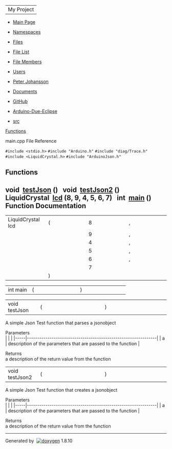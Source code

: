<table>
<colgroup>
<col width="100%" />
</colgroup>
<tbody>
<tr class="odd">
<td align="left"><div id="projectname">
My Project
</div></td>
</tr>
</tbody>
</table>

-   [<span>Main Page</span>](index.html)
-   [<span>Namespaces</span>](namespaces.html)
-   [<span>Files</span>](files.html)

-   [<span>File List</span>](files.html)
-   [<span>File Members</span>](globals.html)

-   [Users](dir_8ceffd4ee35c3518d4e8bdc7e638efe8.html)
-   [Peter Johansson](dir_5a97e6b9f82ae769ca41e6f19692dcf9.html)
-   [Documents](dir_b1fe5ca0409e3ad20e8c4c0b71668aed.html)
-   [GitHub](dir_f209e8b69397b1b0ddd313187dcb0879.html)
-   [Arduino-Due-Eclipse](dir_582a9549fe31293774a479eb2dce3a73.html)
-   [src](dir_0a84a09c6114f057656ef4c46b9d26d0.html)

[Functions](#func-members)

main.cpp File Reference

`#include <stdio.h>`
 `#include "Arduino.h"`
 `#include "diag/Trace.h"`
 `#include <LiquidCrystal.h>`
 `#include "ArduinoJson.h"`

Functions
---------

void 
[testJson](main_8cpp.html#a7d0f82ca387c18f94f313b9d7e7e8df6) ()
 
void 
[testJson2](main_8cpp.html#a757d69d3c9166c440ad2cf72d457a709) ()
 
LiquidCrystal 
[lcd](main_8cpp.html#a3c536bf4f92d5d285773ba7ed7303a6d) (8, 9, 4, 5, 6, 7)
 
int 
[main](main_8cpp.html#ae66f6b31b5ad750f1fe042a706a4e3d4) ()
 
Function Documentation
----------------------

<span id="a3c536bf4f92d5d285773ba7ed7303a6d"></span>
<table>
<colgroup>
<col width="25%" />
<col width="25%" />
<col width="25%" />
<col width="25%" />
</colgroup>
<tbody>
<tr class="odd">
<td align="left">LiquidCrystal lcd</td>
<td align="left">(</td>
<td align="left">8 </td>
<td align="left">,</td>
</tr>
<tr class="even">
<td align="left"></td>
<td align="left"></td>
<td align="left">9 </td>
<td align="left">,</td>
</tr>
<tr class="odd">
<td align="left"></td>
<td align="left"></td>
<td align="left">4 </td>
<td align="left">,</td>
</tr>
<tr class="even">
<td align="left"></td>
<td align="left"></td>
<td align="left">5 </td>
<td align="left">,</td>
</tr>
<tr class="odd">
<td align="left"></td>
<td align="left"></td>
<td align="left">6 </td>
<td align="left">,</td>
</tr>
<tr class="even">
<td align="left"></td>
<td align="left"></td>
<td align="left">7 </td>
<td align="left"> </td>
</tr>
<tr class="odd">
<td align="left"></td>
<td align="left">)</td>
<td align="left"></td>
<td align="left"></td>
</tr>
</tbody>
</table>

<span id="ae66f6b31b5ad750f1fe042a706a4e3d4"></span>
<table>
<colgroup>
<col width="20%" />
<col width="20%" />
<col width="20%" />
<col width="20%" />
<col width="20%" />
</colgroup>
<tbody>
<tr class="odd">
<td align="left">int main</td>
<td align="left">(</td>
<td align="left"></td>
<td align="left">)</td>
<td align="left"></td>
</tr>
</tbody>
</table>

<span id="a7d0f82ca387c18f94f313b9d7e7e8df6"></span>
<table>
<colgroup>
<col width="20%" />
<col width="20%" />
<col width="20%" />
<col width="20%" />
<col width="20%" />
</colgroup>
<tbody>
<tr class="odd">
<td align="left">void testJson</td>
<td align="left">(</td>
<td align="left"></td>
<td align="left">)</td>
<td align="left"></td>
</tr>
</tbody>
</table>

A simple Json Test function that parses a jsonobject

Parameters  
|     |                                                               |
|-----|---------------------------------------------------------------|
| a   | description of the parameters that are passed to the function |

<!-- -->

Returns  
a description of the return value from the function

<span id="a757d69d3c9166c440ad2cf72d457a709"></span>
<table>
<colgroup>
<col width="20%" />
<col width="20%" />
<col width="20%" />
<col width="20%" />
<col width="20%" />
</colgroup>
<tbody>
<tr class="odd">
<td align="left">void testJson2</td>
<td align="left">(</td>
<td align="left"></td>
<td align="left">)</td>
<td align="left"></td>
</tr>
</tbody>
</table>

A simple Json Test function that creates a jsonobject

Parameters  
|     |                                                               |
|-----|---------------------------------------------------------------|
| a   | description of the parameters that are passed to the function |

<!-- -->

Returns  
a description of the return value from the function

------------------------------------------------------------------------

Generated by  [![doxygen](doxygen.png)](http://www.doxygen.org/index.html) 1.8.10
